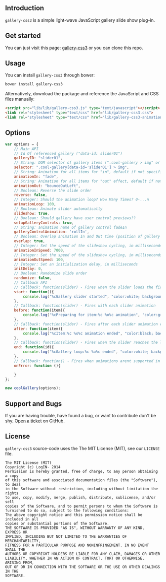 ## Introduction
`gallery-css3` is a simple light-wave JavaScript gallery slide show plug-in.

## Get started
You can just visit this page: [gallery-css3](http://ivantomic.com/projects/gallery-css3/)
or you can clone this repo.


## Usage

You can install `gallery-css3` through bower:

```bash
bower install gallery-css3
```

Alternatively, download the package and reference the JavaScript and CSS files manually:

```html
<script src="lib/lib/gallery-css3.js" type="text/javascript"></script>
<link rel="stylesheet" type="text/css" href="lib/gallery-css3.css">
<link rel="stylesheet" type="text/css" href="lib/gallery-css3-animations.css">
```
## Options
```javascript
var options = {
    // Main API
    // Id Of referenced gallery ("data-id: slider01")
    galleryID: "slider01",
    // String: DOM selector of gallery items (".cool-gallery > img" or ".cool-gallery > img, li")
    selector: ".cool-gallery[data-id='slider01'] > img", 
    // String: Animation for all items for "in", default if not specified in data attribute
    animationIn: "fade",
    // String: Animation for all items for "out" effect, default if not specified in data attribute
    animationOut: "bounceOutLeft",
    // Boolean: Reverse the slide order
    reverse: false,           
    // Integer: Should the animation loop? How Many Times? 0-...n
    animationLoop: 100,        
    // Boolean: Animate slider automatically         
    slideshow: true,
    // Boolean: Should gallery have user control previews??
    setupGalleryControls: true,                
    // String: animation name of gallery control fadeIn
    galleryControlAnimation: 'rollIn',
    // Boolean: Overlap animation In and Out time (position of gallery images must be set to "absolute") 
    overlap: true,  
    // Integer: Set the speed of the slideshow cycling, in milliseconds     
    animationInSpeed: 7000,                  
    // Integer: Set the speed of the slideshow cycling, in milliseconds     
    animationOutSpeed: 100,       
    // Integer: Set an initialization delay, in milliseconds 
    initDelay: 0,     
    // Boolean: Randomize slide order        
    randomize: false,
    // Callback API
    // Callback: function(slider) - Fires when the slider loads the first slide
    start: function(){
        console.log("%cGallery slider started", "color:white; background-color:black");
    },
    // Callback: function(slider) - Fires with each slider animation       
    before: function(item){
        console.log("%cPreparing for item:%c %o%c animation", "color:green; background-color:yellow", "font-style: italic", item.id, "font-style: normal");
    }, 
    // Callback: function(slider) - Fires after each slider animation completes          
    after: function(item){
        console.log("%cItem:%c %o%c animation ended", "color:black; background-color:green", "font-style: italic", item.id, "font-style: normal");
    },    
    // Callback: function(slider) - Fires when the slider reaches the last slide      
    end: function(id){
        console.log("%cGallery loop:%c %o%c ended", "color:white; background-color:black", "font-style: italic", id, "font-style: normal");
    },
    // Callback: function() - Fires when animations arent supported in browser
    onError: function (){

    }          
};

new coolGallery(options);
```

## Support and Bugs
If you are having trouble, have found a bug, or want to contribute don't be shy.
[Open a ticket](https://github.com/LogIN-/ospnc/issues) on GitHub.

## License
`gallery-css3` source-code uses the The MIT License (MIT), see our `LICENSE` file.
```
The MIT License (MIT)
Copyright (c) LogIN- 2014
Permission is hereby granted, free of charge, to any person obtaining a copy
of this software and associated documentation files (the "Software"), to deal
in the Software without restriction, including without limitation the rights
to use, copy, modify, merge, publish, distribute, sublicense, and/or sell
copies of the Software, and to permit persons to whom the Software is
furnished to do so, subject to the following conditions:
The above copyright notice and this permission notice shall be included in all
copies or substantial portions of the Software.
THE SOFTWARE IS PROVIDED "AS IS", WITHOUT WARRANTY OF ANY KIND, EXPRESS OR
IMPLIED, INCLUDING BUT NOT LIMITED TO THE WARRANTIES OF MERCHANTABILITY,
FITNESS FOR A PARTICULAR PURPOSE AND NONINFRINGEMENT. IN NO EVENT SHALL THE
AUTHORS OR COPYRIGHT HOLDERS BE LIABLE FOR ANY CLAIM, DAMAGES OR OTHER
LIABILITY, WHETHER IN AN ACTION OF CONTRACT, TORT OR OTHERWISE, ARISING FROM,
OUT OF OR IN CONNECTION WITH THE SOFTWARE OR THE USE OR OTHER DEALINGS IN THE
SOFTWARE.
```